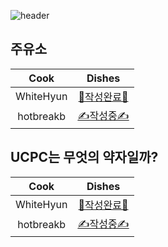 ![header](https://capsule-render.vercel.app/api?type=waving&color=timeAuto&height=300&section=header&text=🍱%20요리&fontSize=70&animation=fadeIn&fontAlignY=38)

## 주유소

|   Cook    |              Dishes              |
| :-------: | :------------------------------: |
| WhiteHyun | [🎉작성완료🎉](./dish1_white.py) |
| hotbreakb |   [✍️작성중✍️](./dish1_hot.py)   |

## UCPC는 무엇의 약자일까?

|   Cook    |              Dishes              |
| :-------: | :------------------------------: |
| WhiteHyun | [🎉작성완료🎉](./dish2_white.py) |
| hotbreakb |   [✍️작성중✍️](./dish2_hot.py)   |
